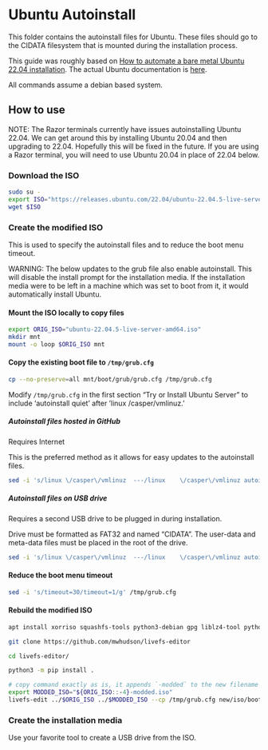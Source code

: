 # Ubuntu Autoinstall

This folder contains the autoinstall files for Ubuntu. These files should go to the CIDATA filesystem
that is mounted during the installation process.

This guide was roughly based on [How to automate a bare metal Ubuntu 22.04 installation](https://www.jimangel.io/posts/automate-ubuntu-22-04-lts-bare-metal/). The actual Ubuntu documentation is [here](https://ubuntu.com/server/docs/install/autoinstall).

All commands assume a debian based system.

## How to use

NOTE: The Razor terminals currently have issues autoinstalling Ubuntu 22.04. We can get around this
by installing Ubuntu 20.04 and then upgrading to 22.04. Hopefully this will be fixed in the future.
If you are using a Razor terminal, you will need to use Ubuntu 20.04 in place of 22.04 below.

### Download the ISO

```bash
sudo su -
export ISO="https://releases.ubuntu.com/22.04/ubuntu-22.04.5-live-server-amd64.iso"
wget $ISO
```

### Create the modified ISO

This is used to specify the autoinstall files and to reduce the boot menu timeout.

WARNING: The below updates to the grub file also enable autoinstall. This will disable the install prompt for the installation media. If the installation media were to be left in a machine which was set to boot from it, it would automatically install Ubuntu.

#### Mount the ISO locally to copy files

```bash
export ORIG_ISO="ubuntu-22.04.5-live-server-amd64.iso"
mkdir mnt
mount -o loop $ORIG_ISO mnt
```

#### Copy the existing boot file to `/tmp/grub.cfg`

```bash
cp --no-preserve=all mnt/boot/grub/grub.cfg /tmp/grub.cfg
```

Modify `/tmp/grub.cfg` in the first section “Try or Install Ubuntu Server” to include ‘autoinstall quiet’ after ’linux /casper/vmlinuz.’

##### Autoinstall files hosted in GitHub

Requires Internet

This is the preferred method as it allows for easy updates to the autoinstall files.

```bash
sed -i 's/linux	\/casper\/vmlinuz  ---/linux	\/casper\/vmlinuz autoinstall ds="nocloud-net;s=https://raw.githubusercontent.com/quikserve/carbon-bootstrap/master/ubuntu/autoinstaller/" quiet ---/g' /tmp/grub.cfg
```

##### Autoinstall files on USB drive

Requires a second USB drive to be plugged in during installation.

Drive must be formatted as FAT32 and named “CIDATA”. The user-data and meta-data files must be placed in the root of the drive.

```bash
sed -i 's/linux	\/casper\/vmlinuz  ---/linux	\/casper\/vmlinuz autoinstall quiet ---/g' /tmp/grub.cfg
```

#### Reduce the boot menu timeout

```bash
sed -i 's/timeout=30/timeout=1/g' /tmp/grub.cfg
```

#### Rebuild the modified ISO

```bash
apt install xorriso squashfs-tools python3-debian gpg liblz4-tool python3-pip -y

git clone https://github.com/mwhudson/livefs-editor

cd livefs-editor/

python3 -m pip install .

# copy command exactly as is, it appends `-modded` to the new filename
export MODDED_ISO="${ORIG_ISO::-4}-modded.iso"
livefs-edit ../$ORIG_ISO ../$MODDED_ISO --cp /tmp/grub.cfg new/iso/boot/grub/grub.cfg
```

### Create the installation media

Use your favorite tool to create a USB drive from the ISO.
